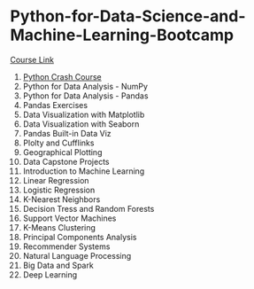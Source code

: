 # Python-for-Data-Science-and-Machine-Learning-Bootcamp
[Course Link](https://www.udemy.com/course/python-for-data-science-and-machine-learning-bootcamp/?couponCode=ST21MT61124)
1. [Python Crash Course](https://github.com/ndomah/Python-for-Data-Science-and-Machine-Learning-Bootcamp/tree/main/01-Python-Crash-Course)
2. Python for Data Analysis - NumPy
3. Python for Data Analysis - Pandas
4. Pandas Exercises
5. Data Visualization with Matplotlib
6. Data Visualization with Seaborn
7. Pandas Built-in Data Viz
8. Plolty and Cufflinks
9. Geographical Plotting
10. Data Capstone Projects
11. Introduction to Machine Learning
12. Linear Regression
13. Logistic Regression
14. K-Nearest Neighbors
15. Decision Tress and Random Forests
16. Support Vector Machines
17. K-Means Clustering
18. Principal Components Analysis
19. Recommender Systems
20. Natural Language Processing
21. Big Data and Spark
22. Deep Learning
